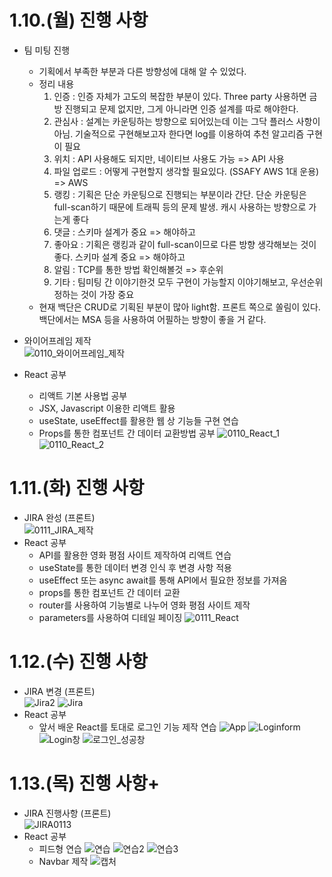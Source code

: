# 1.10.(월) 진행 사항
* 팀 미팅 진행 
	* 기획에서 부족한 부분과 다른 방향성에 대해 알 수 있었다. 
  * 정리 내용
    1. 인증 : 인증 자체가 고도의 복잡한 부분이 있다. Three party 사용하면 금방 진행되고 문제 없지만, 그게 아니라면 인증 설계를 따로 해야한다.   
    2. 관심사 : 설계는 카운팅하는 방향으로 되어있는데 이는 그닥 플러스 사항이 아님. 기술적으로 구현해보고자 한다면 log를 이용하여 추천 알고리즘 구현이 필요 
    3. 위치 : API 사용해도 되지만, 네이티브 사용도 가능 => API 사용
    4. 파일 업로드 : 어떻게 구현할지 생각할 필요있다. (SSAFY AWS 1대 운용) => AWS 
    5. 랭킹 : 기획은 단순 카운팅으로 진행되는 부분이라 간단. 단순 카운팅은 full-scan하기 때문에 트래픽 등의 문제 발생.  캐시 사용하는 방향으로 가는게 좋다
    6. 댓글 : 스키마 설계가 중요 => 해야하고
    7. 좋아요 : 기획은 랭킹과 같이 full-scan이므로 다른 방향 생각해보는 것이 좋다. 스키마 설계 중요 => 해야하고
    8. 알림 : TCP를 통한 방법 확인해볼것 => 후순위
    9. 기타 : 팀미팅 간 이야기한것 모두 구현이 가능할지 이야기해보고, 우선순위 정하는 것이 가장 중요 
  * 현재 백단은 CRUD로 기획된 부분이 많아 light함. 프론트 쪽으로 쏠림이 있다. 백단에서는 MSA 등을 사용하여 어필하는 방향이 좋을 거 같다.

* 와이어프레임 제작<br/>
  ![0110_와이어프레임_제작](/uploads/7ec2197427b2a274e862818c6a080b11/0110_와이어프레임_제작.JPG)

* React 공부<br/>
  * 리액트 기본 사용법 공부
  * JSX, Javascript 이용한 리액트 활용
  * useState, useEffect를 활용한 웹 상 기능들 구현 연습
  * Props를 통한 컴포넌트 간 데이터 교환방법 공부
  ![0110_React_1](/uploads/9223b7b89471f2f2a3726011675c18e8/0110_React_1.JPG)
  ![0110_React_2](/uploads/9e587181d23e8d7466c95e833ddb4653/0110_React_2.JPG)

# 1.11.(화) 진행 사항
* JIRA 완성 (프론트)<br/>
  ![0111_JIRA_제작](/uploads/0b1c98431d74ce1f3b9e13ba8656376f/0111_JIRA_제작.JPG)
* React 공부<br/>
  * API를 활용한 영화 평점 사이트 제작하여 리액트 연습
  * useState를 통한 데이터 변경 인식 후 변경 사항 적용
  * useEffect 또는 async await를 통해 API에서 필요한 정보를 가져옴
  * props를 통한 컴포넌트 간 데이터 교환
  * router를 사용하여 기능별로 나누어 영화 평점 사이트 제작
  * parameters를 사용하여 디테일 페이징 
  ![0111_React](/uploads/e5cef43bf94826aba74db8d2eb66ebcf/0111_React.JPG)

# 1.12.(수) 진행 사항
* JIRA 변경 (프론트)<br/>
  ![Jira2](/uploads/1c21d8c6d232ee7fc34e9eac2bed3f2c/Jira2.JPG)
  ![Jira](/uploads/69e02b6054f287ee3439eac0338aae0d/Jira.JPG)
* React 공부<br/>
  * 앞서 배운 React를 토대로 로그인 기능 제작 연습
  ![App](/uploads/87db695c70c3c92d90a3c859be98ed95/App.png)
  ![Loginform](/uploads/0a77b1035e5a293fb70c55965dbbc41d/Loginform.png)
  ![Login창](/uploads/82d19cb0676c96fe535f6c4d168a879a/Login창.JPG)
  ![로그인_성공창](/uploads/8e0329e9fdd3d834c67682335a2fb9c4/로그인_성공창.JPG)

# 1.13.(목) 진행 사항+
* JIRA 진행사항 (프론트)<br/>
  ![JIRA0113](/uploads/3ad966f4e31075992c209006a54705f8/JIRA0113.JPG)
* React 공부<br/>
  * 피드형 연습
  ![연습](/uploads/8b1dce4826cbb788a9d6042957588acb/연습.JPG)
  ![연습2](/uploads/d8b9fbd3f0baf39ec33a58a6b8d32b91/연습2.JPG)
  ![연습3](/uploads/f93bb036e084a7176fab4a2a7d12be7b/연습3.JPG)
  * Navbar 제작
  ![캡처](/uploads/63b3527a3f15ae536af704e101c840c9/캡처.JPG)
